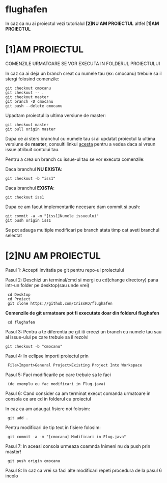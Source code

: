 # flughafen
In caz ca nu ai proiectul vezi tutorialul **[2]NU AM PROIECTUL**
altfel **[1]AM PROIECTUL**



# [1]AM PROIECTUL

COMENZILE URMATOARE SE VOR EXECUTA IN FOLDERUL PROIECTULUI

In caz ca ai deja un branch creat cu numele tau (ex: cmocanu)
trebuie sa il stergi folosind comenzile:

	git checkout cmocanu
	git checkout -- .
	git checkout master
	git branch -D cmocanu
	git push --delete cmocanu 
	
Upadtam proiectul la ultima versiune de master:

	git checkout master
	git pull origin master

Dupa ce ai sters branchul cu numele tau si ai updatat proiectul la ultima versiune de **master**, consulti linkul [acesta](https://github.com/CrissRO/flughafen/issues)
pentru a vedea daca ai vreun issue atribuit contului tau.

Pentru a crea un branch cu issue-ul tau se vor executa comenzile:

Daca branchul **NU EXISTA**:

	git checkout -b "iss1"
	
Daca branchul **EXISTA**:

	git checkout iss1
	
Dupa ce am facut implementarile necesare dam commit si push:

	git commit -a -m "[iss1]Numele issueului"
	git push origin iss1

Se pot adauga multiple modificari pe branch atata timp cat aveti branchul selectat



# [2]NU AM PROIECTUL

Pasul 1: Accepti invitatia pe git pentru repo-ul proiectului

Pasul 2: Deschizi un terminal/cmd si mergi cu cd(change directory)
	 pana intr-un folder pe desktop(sau unde vrei)  

	 cd Desktop
	 cd Proiect
	 git clone https://github.com/CrissRO/flughafen

**Comenzile de git urmatoare pot fi executate doar din folderul flughafen**

	 cd flughafen 

Pasul 3: Pentru a te diferentia pe git iti creezi un branch cu numele tau sau al issue-ului pe care trebuie sa il rezolvi
	
	git checkout -b "cmocanu"

Pasul 4: In eclipse importi proiectul prin 

	 File>Import>General Project>Existing Project Into Workspace  
	 
Pasul 5: Faci modificarile pe care trebuie sa le faci

	 (de exemplu eu fac modificari in Flug.java)

Pasul 6: Cand consider ca am terminat execut comanda urmatoare in consola
	 ce are cd in folderul cu proiectul
	
In caz ca am adaugat fisiere noi folosim:

	 git add . 

Pentru modificari de tip text in fisiere folosim:

	 git commit -a -m "[cmocanu] Modificari in Flug.java"

Pasul 7: In aceasi consola urmeaza coamnda
	 !nimeni nu da push prin master!

	 git push origin cmocanu

Pasul 8: In caz ca vrei sa faci alte modificari repeti procedura 
	 de la pasul 6 incolo  
